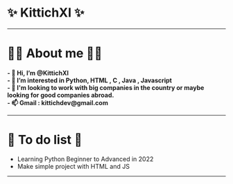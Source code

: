 <h1>✨ KittichXI ✨</h1>
<hr>
<h1>🐱‍🏍 About me 🐱‍🏍</h1>
<h4>
- 👋 Hi, I’m @KittichXI<br>
- 👀 I’m interested in Python, HTML , C , Java , Javascript <br>
- 💼 I'm looking to work with big companies in the country or maybe looking for good companies abroad.<br>
- 📫 Gmail : kittichdev@gmail.com<br>
<hr> 
</h4>
<h1>🎂 To do list 🎂</h1>
<ul>
<li>Learning Python Beginner to Advanced in 2022</li>
 <li>Make simple project with HTML and JS</li>
</ul>
<hr>

<!---
KittichXI/KittichXI is a ✨ special ✨ repository because its `README.md` (this file) appears on your GitHub profile.
You can click the Preview link to take a look at your changes.
--->

